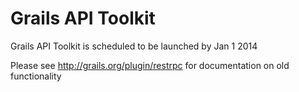 # Grails API Toolkit

Grails API Toolkit is scheduled to be launched by Jan 1 2014

Please see http://grails.org/plugin/restrpc for documentation on old functionality



